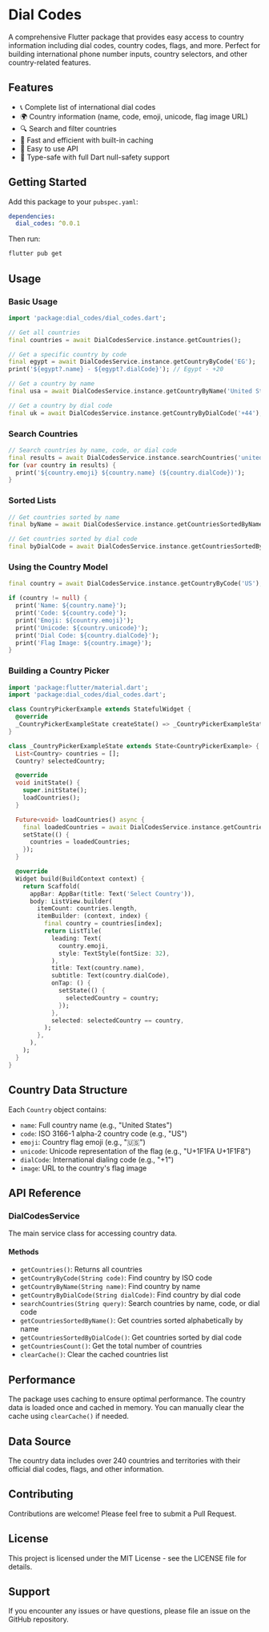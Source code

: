 <!--
This README describes the package. If you publish this package to pub.dev,
this README's contents appear on the landing page for your package.

For information about how to write a good package README, see the guide for
[writing package pages](https://dart.dev/tools/pub/writing-package-pages).

For general information about developing packages, see the Dart guide for
[creating packages](https://dart.dev/guides/libraries/create-packages)
and the Flutter guide for
[developing packages and plugins](https://flutter.dev/to/develop-packages).
-->

# Dial Codes

A comprehensive Flutter package that provides easy access to country information including dial codes, country codes, flags, and more. Perfect for building international phone number inputs, country selectors, and other country-related features.

## Features

- 📞 Complete list of international dial codes
- 🌍 Country information (name, code, emoji, unicode, flag image URL)
- 🔍 Search and filter countries
- 🚀 Fast and efficient with built-in caching
- 📱 Easy to use API
- 🎯 Type-safe with full Dart null-safety support

## Getting Started

Add this package to your `pubspec.yaml`:

```yaml
dependencies:
  dial_codes: ^0.0.1
```

Then run:

```bash
flutter pub get
```

## Usage

### Basic Usage

```dart
import 'package:dial_codes/dial_codes.dart';

// Get all countries
final countries = await DialCodesService.instance.getCountries();

// Get a specific country by code
final egypt = await DialCodesService.instance.getCountryByCode('EG');
print('${egypt?.name} - ${egypt?.dialCode}'); // Egypt - +20

// Get a country by name
final usa = await DialCodesService.instance.getCountryByName('United States');

// Get a country by dial code
final uk = await DialCodesService.instance.getCountryByDialCode('+44');
```

### Search Countries

```dart
// Search countries by name, code, or dial code
final results = await DialCodesService.instance.searchCountries('united');
for (var country in results) {
  print('${country.emoji} ${country.name} (${country.dialCode})');
}
```

### Sorted Lists

```dart
// Get countries sorted by name
final byName = await DialCodesService.instance.getCountriesSortedByName();

// Get countries sorted by dial code
final byDialCode = await DialCodesService.instance.getCountriesSortedByDialCode();
```

### Using the Country Model

```dart
final country = await DialCodesService.instance.getCountryByCode('US');

if (country != null) {
  print('Name: ${country.name}');
  print('Code: ${country.code}');
  print('Emoji: ${country.emoji}');
  print('Unicode: ${country.unicode}');
  print('Dial Code: ${country.dialCode}');
  print('Flag Image: ${country.image}');
}
```

### Building a Country Picker

```dart
import 'package:flutter/material.dart';
import 'package:dial_codes/dial_codes.dart';

class CountryPickerExample extends StatefulWidget {
  @override
  _CountryPickerExampleState createState() => _CountryPickerExampleState();
}

class _CountryPickerExampleState extends State<CountryPickerExample> {
  List<Country> countries = [];
  Country? selectedCountry;

  @override
  void initState() {
    super.initState();
    loadCountries();
  }

  Future<void> loadCountries() async {
    final loadedCountries = await DialCodesService.instance.getCountries();
    setState(() {
      countries = loadedCountries;
    });
  }

  @override
  Widget build(BuildContext context) {
    return Scaffold(
      appBar: AppBar(title: Text('Select Country')),
      body: ListView.builder(
        itemCount: countries.length,
        itemBuilder: (context, index) {
          final country = countries[index];
          return ListTile(
            leading: Text(
              country.emoji,
              style: TextStyle(fontSize: 32),
            ),
            title: Text(country.name),
            subtitle: Text(country.dialCode),
            onTap: () {
              setState(() {
                selectedCountry = country;
              });
            },
            selected: selectedCountry == country,
          );
        },
      ),
    );
  }
}
```

## Country Data Structure

Each `Country` object contains:

- `name`: Full country name (e.g., "United States")
- `code`: ISO 3166-1 alpha-2 country code (e.g., "US")
- `emoji`: Country flag emoji (e.g., "🇺🇸")
- `unicode`: Unicode representation of the flag (e.g., "U+1F1FA U+1F1F8")
- `dialCode`: International dialing code (e.g., "+1")
- `image`: URL to the country's flag image

## API Reference

### DialCodesService

The main service class for accessing country data.

#### Methods

- `getCountries()`: Returns all countries
- `getCountryByCode(String code)`: Find country by ISO code
- `getCountryByName(String name)`: Find country by name
- `getCountryByDialCode(String dialCode)`: Find country by dial code
- `searchCountries(String query)`: Search countries by name, code, or dial code
- `getCountriesSortedByName()`: Get countries sorted alphabetically by name
- `getCountriesSortedByDialCode()`: Get countries sorted by dial code
- `getCountriesCount()`: Get the total number of countries
- `clearCache()`: Clear the cached countries list

## Performance

The package uses caching to ensure optimal performance. The country data is loaded once and cached in memory. You can manually clear the cache using `clearCache()` if needed.

## Data Source

The country data includes over 240 countries and territories with their official dial codes, flags, and other information.

## Contributing

Contributions are welcome! Please feel free to submit a Pull Request.

## License

This project is licensed under the MIT License - see the LICENSE file for details.

## Support

If you encounter any issues or have questions, please file an issue on the GitHub repository.
